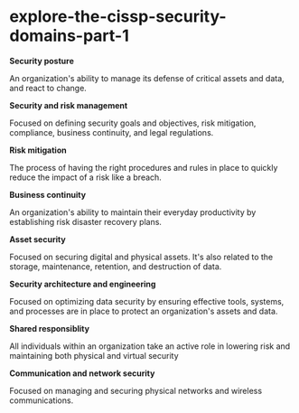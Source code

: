 # explore-the-cissp-security-domains-part-1

**Security posture**

An organization's ability to manage its defense of critical assets and data, and react to change. 

**Security and risk management**

Focused on defining security goals and objectives, risk mitigation, compliance, business continuity, and legal regulations. 

**Risk mitigation**

The process of having the right procedures and rules in place to quickly reduce the impact of a risk like a breach. 

**Business continuity**

An organization's ability to maintain their everyday productivity by establishing risk disaster recovery plans. 

**Asset security**

Focused on securing digital and physical assets. It's also related to the storage, maintenance, retention, and destruction of data. 

**Security architecture and engineering**

Focused on optimizing data security by ensuring effective tools, systems, and processes are in place to protect an organization's assets and data. 

**Shared responsiblity**

All individuals within an organization take an active role in lowering risk and maintaining both physical and virtual security 

**Communication and network security**

Focused on managing and securing physical networks and wireless communications. 